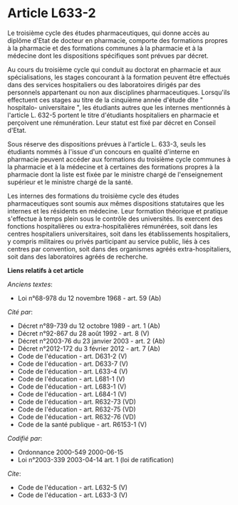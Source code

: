 # Article L633-2

Le troisième cycle des études pharmaceutiques, qui donne accès au diplôme d'Etat de docteur en pharmacie, comporte des
formations propres à la pharmacie et des formations communes à la pharmacie et à la médecine dont les dispositions
spécifiques sont prévues par décret. 

Au cours du troisième cycle qui conduit au doctorat en pharmacie et aux spécialisations, les stages concourant à la formation
peuvent être effectués dans des services hospitaliers ou des laboratoires dirigés par des personnels appartenant ou non aux
disciplines pharmaceutiques. Lorsqu'ils effectuent ces stages au titre de la cinquième année d'étude dite " hospitalo-
universitaire ", les étudiants autres que les internes mentionnés à l'article L. 632-5 portent le titre d'étudiants
hospitaliers en pharmacie et perçoivent une rémunération. Leur statut est fixé par décret en Conseil d'Etat. 

Sous réserve des dispositions prévues à l'article L. 633-3, seuls les étudiants nommés à l'issue d'un concours en qualité
d'interne en pharmacie peuvent accéder aux formations du troisième cycle communes à la pharmacie et à la médecine et à
certaines des formations propres à la pharmacie dont la liste est fixée par le ministre chargé de l'enseignement supérieur et
le ministre chargé de la santé. 

Les internes des formations du troisième cycle des études pharmaceutiques sont soumis aux mêmes dispositions statutaires que
les internes et les résidents en médecine. Leur formation théorique et pratique s'effectue à temps plein sous le contrôle des
universités. Ils exercent des fonctions hospitalières ou extra-hospitalières rémunérées, soit dans les centres hospitaliers
universitaires, soit dans les établissements hospitaliers, y compris militaires ou privés participant au service public, liés
à ces centres par convention, soit dans des organismes agréés extra-hospitaliers, soit dans des laboratoires agréés de
recherche.

**Liens relatifs à cet article**

_Anciens textes_:

  - Loi n°68-978 du 12 novembre 1968 - art. 59 (Ab)

_Cité par_:

  - Décret n°89-739 du 12 octobre 1989 - art. 1 (Ab)
  - Décret n°92-867 du 28 août 1992 - art. 8 (V)
  - Décret n°2003-76 du 23 janvier 2003 - art. 2 (Ab)
  - Décret n°2012-172 du 3 février 2012 - art. 7 (Ab)
  - Code de l'éducation - art. D631-2 (V)
  - Code de l'éducation - art. D633-7 (V)
  - Code de l'éducation - art. L633-4 (V)
  - Code de l'éducation - art. L681-1 (V)
  - Code de l'éducation - art. L683-1 (V)
  - Code de l'éducation - art. L684-1 (V)
  - Code de l'éducation - art. R632-73 (VD)
  - Code de l'éducation - art. R632-75 (VD)
  - Code de l'éducation - art. R632-76 (VD)
  - Code de la santé publique - art. R6153-1 (V)

_Codifié par_:

  - Ordonnance 2000-549 2000-06-15
  - Loi n°2003-339 2003-04-14 art. 1 (loi de ratification)

_Cite_:

  - Code de l'éducation - art. L632-5 (V)
  - Code de l'éducation - art. L633-3 (V)
